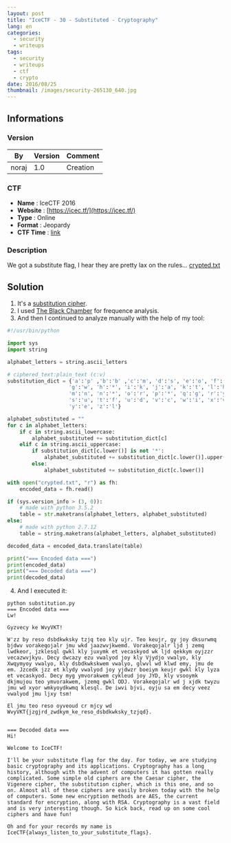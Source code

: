 ```yaml
---
layout: post
title: "IceCTF - 30 - Substituted - Cryptography"
lang: en
categories:
  - security
  - writeups
tags:
  - security
  - writeups
  - ctf
  - crypto
date: 2016/08/25
thumbnail: /images/security-265130_640.jpg
---
```

## Informations

### Version

| By    | Version | Comment
| ---   | ---     | ---
| noraj | 1.0     | Creation

### CTF

- **Name** : IceCTF 2016
- **Website** : [https://icec.tf/](https://icec.tf/)
- **Type** : Online
- **Format** : Jeopardy
- **CTF Time** : [link](https://ctftime.org/event/319)

### Description

We got a substitute flag, I hear they are pretty lax on the rules... [crypted.txt](https://play.icec.tf/problem-static/crypted_a888cc3cc9e064482ab8b61d0b19ca0b1b1ce88238c63f03c306d33947cf113b.txt)

## Solution

1. It's a [substitution cipher](https://en.wikipedia.org/wiki/Substitution_cipher).
2. I used [The Black Chamber](http://www.simonsingh.net/The_Black_Chamber/substitutioncrackingtool.html) for frequence analysis.
3. And then I continued to analyze manually with the help of my tool:
```python
#!/usr/bin/python

import sys
import string

alphabet_letters = string.ascii_letters

# ciphered_text:plain_text (c:v)
substitution_dict = {'a':'p' ,'b':'b' ,'c':'m', 'd':'s', 'e':'o', 'f':'*',
                    'g':'w', 'h':'*', 'i':'k', 'j':'a', 'k':'t', 'l':'h',
                    'm':'n', 'n':'*', 'o':'r', 'p':'*', 'q':'g', 'r':'y',
                    's':'u', 't':'f', 'u':'d', 'v':'c', 'w':'i', 'x':'v',
                    'y':'e', 'z':'l'}

alphabet_substituted = ""
for c in alphabet_letters:
    if c in string.ascii_lowercase:
        alphabet_substituted += substitution_dict[c]
    elif c in string.ascii_uppercase:
        if substitution_dict[c.lower()] is not '*':
            alphabet_substituted += substitution_dict[c.lower()].upper()
        else:
            alphabet_substituted += substitution_dict[c.lower()]

with open("crypted.txt", "r") as fh:
    encoded_data = fh.read()

if (sys.version_info > (3, 0)):
    # made with python 3.5.2
    table = str.maketrans(alphabet_letters, alphabet_substituted)
else:
    # made with python 2.7.12
    table = string.maketrans(alphabet_letters, alphabet_substituted)

decoded_data = encoded_data.translate(table)

print("=== Encoded data ===")
print(encoded_data)
print("=== Decoded data ===")
print(decoded_data)
```
4. And I executed it:
```
python substitution.py
=== Encoded data ===
Lw!

Gyzvecy ke WvyVKT!

W'zz by reso dsbdkwksky tzjq teo kly ujr. Teo keujr, gy joy dksurwmq bjdwv vorakeqojalr jmu wkd jaazwvjkwemd. Vorakeqojalr ljd j zemq lwdkeor, jzklesql gwkl kly juxymk et vecaskyod wk ljd qekkym oyjzzr vecazwvjkyu. Decy dwcazy ezu vwalyod joy kly Vjydjo vwalyo, kly Xwqymyoy vwalyo, kly dsbdkwkskwem vwalyo, glwvl wd klwd emy, jmu de em. Jzcedk jzz et klydy vwalyod joy yjdwzr boeiym keujr gwkl kly lyza et vecaskyod. Decy myg ymvorakwem cykleud joy JYD, kly vsooymk dkjmujou teo ymvorakwem, jzemq gwkl ODJ. Vorakeqojalr wd j xjdk twyzu jmu wd xyor wmkyoydkwmq klesql. De iwvi bjvi, oyju sa em decy veez vwalyod jmu ljxy tsm!

El jmu teo reso oyveoud cr mjcy wd WvyVKT{jzgjrd_zwdkym_ke_reso_dsbdkwksky_tzjqd}.


=== Decoded data ===
Hi!

Welcome to IceCTF!

I'll be your substitute flag for the day. For today, we are studying basic cryptography and its applications. Cryptography has a long history, although with the advent of computers it has gotten really complicated. Some simple old ciphers are the Caesar cipher, the Vigenere cipher, the substitution cipher, which is this one, and so on. Almost all of these ciphers are easily broken today with the help of computers. Some new encryption methods are AES, the current standard for encryption, along with RSA. Cryptography is a vast field and is very interesting though. So kick back, read up on some cool ciphers and have fun!

Oh and for your records my name is IceCTF{always_listen_to_your_substitute_flags}.
```
